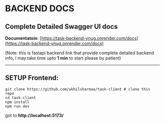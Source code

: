 # BACKEND DOCS
## Complete Detailed Swagger UI docs 
**Documentatoin**: 
[https://task-backend-ynug.onrender.com/docs](https://task-backend-ynug.onrender.com/docs)

(Note: this is fastapi backend link that provide complete detailed backend info, i may take time upto **1 min** to start please by patient) 


--- 


## SETUP Frontend:  
```
git clone https://github.com/akhilsharmaa/task-client # clone this repo
cd task-client 
npm install 
npm run dev
```

got to **http://localhost:5173/**